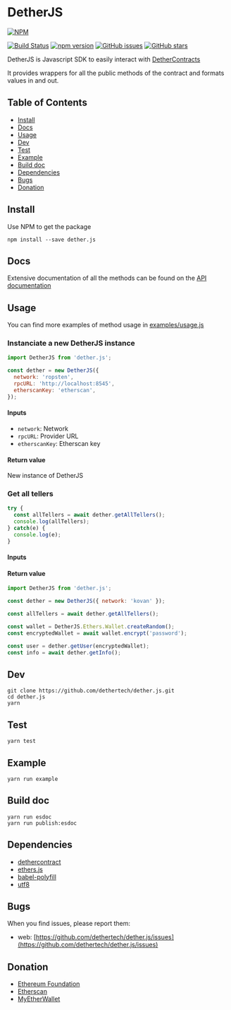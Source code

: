# DetherJS
[![NPM](https://nodei.co/npm/detherjs.png?downloads=true&downloadRank=true&stars=true)](https://nodei.co/npm/detherjs/)

[![Build Status](https://travis-ci.com/dethertech/dether.js.svg?token=kdsX9Y3G2xZ5ptCyzuYL&branch=master)](https://travis-ci.com/dethertech/dether.js)
[![npm version](https://badge.fury.io/js/detherjs.svg)](https://badge.fury.io/js/detherjs)
[![GitHub issues](https://img.shields.io/github/issues/dethertech/dether.js.svg)](https://github.com/dethertech/dether.js/issues)
[![GitHub stars](https://img.shields.io/github/stars/dethertech/dether.js.svg)](https://github.com/dethertech/dether.js/stargazers)


DetherJS is Javascript SDK to easily interact with [DetherContracts](https://github.com/dethertech/detherContracts)

It provides wrappers for all the public methods of the contract and formats values in and out.

## Table of Contents

* [Install](#install)
* [Docs](#doc)
* [Usage](#usage)
* [Dev](#dev)
* [Test](#test)
* [Example](#example)
* [Build doc](#build-doc)
* [Dependencies](#dependencies)
* [Bugs](#bugs)
* [Donation](#donation)

## Install

Use NPM to get the package

```
npm install --save dether.js
```

## Docs

Extensive documentation of all the methods can be found on the [API documentation](https://dethertech.github.io/dether.js)

## Usage

You can find more examples of method usage in [examples/usage.js](https://github.com/dethertech/dether.js/blob/master/examples/usage.js)

### Instanciate a new DetherJS instance
```javascript
import DetherJS from 'dether.js';

const dether = new DetherJS({
  network: 'ropsten',
  rpcURL: 'http://localhost:8545',
  etherscanKey: 'etherscan',
});
```
#### Inputs

* `network`: Network
* `rpcURL`: Provider URL
* `etherscanKey`: Etherscan key

#### Return value
New instance of DetherJS


### Get all tellers
```javascript
try {
  const allTellers = await dether.getAllTellers();
  console.log(allTellers);
} catch(e) {
  console.log(e);
}
```

#### Inputs

#### Return value





```js
import DetherJS from 'dether.js';

const dether = new DetherJS({ network: 'kovan' });

const allTellers = await dether.getAllTellers();

const wallet = DetherJS.Ethers.Wallet.createRandom();
const encryptedWallet = await wallet.encrypt('password');

const user = dether.getUser(encryptedWallet);
const info = await dether.getInfo();
```

## Dev
```
git clone https://github.com/dethertech/dether.js.git
cd dether.js
yarn
```

## Test
```
yarn test
```

## Example
```
yarn run example
```

## Build doc
```
yarn run esdoc
yarn run publish:esdoc
```

## Dependencies

* [dethercontract](https://github.com/dethertech/dethercontracts.git)
* [ethers.js](https://github.com/ethers-io/ethers.js)
* [babel-polyfill](https://github.com/babel/babel/tree/master/packages/babel-polyfill)
* [utf8](https://github.com/mathiasbynens/utf8.js)

## Bugs

When you find issues, please report them:

* web: [https://github.com/dethertech/dether.js/issues](https://github.com/dethertech/dether.js/issues)


## Donation
* [Ethereum Foundation](https://ethereum.org/donate)
* [Etherscan](https://etherscan.io/address/0x71c7656ec7ab88b098defb751b7401b5f6d8976f)
* [MyEtherWallet](https://etherscan.io/address/0x7cB57B5A97eAbe94205C07890BE4c1aD31E486A8)

